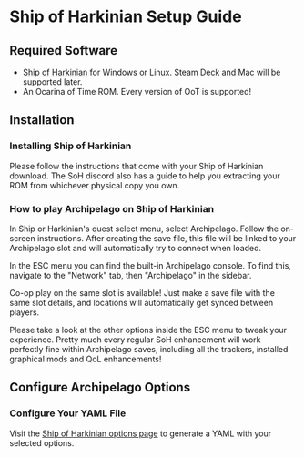 # Ship of Harkinian Setup Guide

## Required Software

- [Ship of Harkinian](https://www.shipofharkinian.com/) for Windows or Linux. Steam Deck and Mac will be supported later.
- An Ocarina of Time ROM. Every version of OoT is supported!


## Installation

### Installing Ship of Harkinian

Please follow the instructions that come with your Ship of Harkinian download. The SoH discord also has a guide to help you extracting your ROM
from whichever physical copy you own.


### How to play Archipelago on Ship of Harkinian

In Ship or Harkinian's quest select menu, select Archipelago. Follow the on-screen instructions. After creating the save file, this file will be 
linked to your Archipelago slot and will automatically try to connect when loaded.

In the ESC menu you can find the built-in Archipelago console. To find this, navigate to the "Network" tab, then "Archipelago" in the sidebar.

Co-op play on the same slot is available! Just make a save file with the same slot details, and locations will automatically get synced between players.

Please take a look at the other options inside the ESC menu to tweak your experience. Pretty much every regular SoH enhancement will work perfectly fine within
Archipelago saves, including all the trackers, installed graphical mods and QoL enhancements!


## Configure Archipelago Options

### Configure Your YAML File

Visit the [Ship of Harkinian options page](/games/ShipofHarkinian/player-options) to generate a YAML with your selected options.
